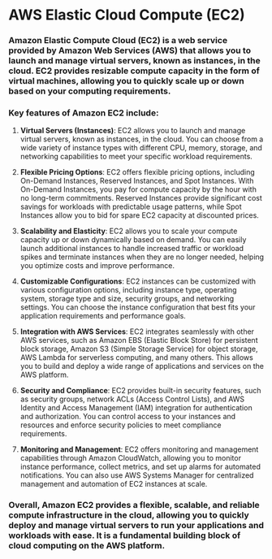 # AWS Elastic Cloud Compute (EC2)

### Amazon Elastic Compute Cloud (EC2) is a web service provided by Amazon Web Services (AWS) that allows you to launch and manage virtual servers, known as instances, in the cloud. EC2 provides resizable compute capacity in the form of virtual machines, allowing you to quickly scale up or down based on your computing requirements.

### Key features of Amazon EC2 include:

1. **Virtual Servers (Instances)**: EC2 allows you to launch and manage virtual servers, known as instances, in the cloud. You can choose from a wide variety of instance types with different CPU, memory, storage, and networking capabilities to meet your specific workload requirements.

2. **Flexible Pricing Options**: EC2 offers flexible pricing options, including On-Demand Instances, Reserved Instances, and Spot Instances. With On-Demand Instances, you pay for compute capacity by the hour with no long-term commitments. Reserved Instances provide significant cost savings for workloads with predictable usage patterns, while Spot Instances allow you to bid for spare EC2 capacity at discounted prices.

3. **Scalability and Elasticity**: EC2 allows you to scale your compute capacity up or down dynamically based on demand. You can easily launch additional instances to handle increased traffic or workload spikes and terminate instances when they are no longer needed, helping you optimize costs and improve performance.

4. **Customizable Configurations**: EC2 instances can be customized with various configuration options, including instance type, operating system, storage type and size, security groups, and networking settings. You can choose the instance configuration that best fits your application requirements and performance goals.

5. **Integration with AWS Services**: EC2 integrates seamlessly with other AWS services, such as Amazon EBS (Elastic Block Store) for persistent block storage, Amazon S3 (Simple Storage Service) for object storage, AWS Lambda for serverless computing, and many others. This allows you to build and deploy a wide range of applications and services on the AWS platform.

6. **Security and Compliance**: EC2 provides built-in security features, such as security groups, network ACLs (Access Control Lists), and AWS Identity and Access Management (IAM) integration for authentication and authorization. You can control access to your instances and resources and enforce security policies to meet compliance requirements.

7. **Monitoring and Management**: EC2 offers monitoring and management capabilities through Amazon CloudWatch, allowing you to monitor instance performance, collect metrics, and set up alarms for automated notifications. You can also use AWS Systems Manager for centralized management and automation of EC2 instances at scale.

### Overall, Amazon EC2 provides a flexible, scalable, and reliable compute infrastructure in the cloud, allowing you to quickly deploy and manage virtual servers to run your applications and workloads with ease. It is a fundamental building block of cloud computing on the AWS platform.

